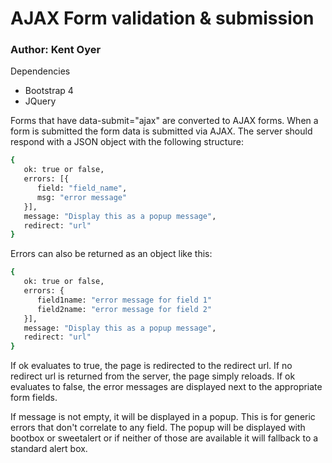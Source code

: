 # AJAX Form validation & submission
### Author: Kent Oyer
Dependencies
- Bootstrap 4
- JQuery

Forms that have data-submit="ajax" are converted to AJAX forms. When a form is submitted the form data is submitted via AJAX. 
The server should respond with a JSON object with the following structure:
 
```sh
{
   ok: true or false,           
   errors: [{
      field: "field_name",
      msg: "error message"
   }],
   message: "Display this as a popup message",
   redirect: "url"
}
```

Errors can also be returned as an object like this:

```sh
{
   ok: true or false,           
   errors: {
      field1name: "error message for field 1"
      field2name: "error message for field 2"
   }],
   message: "Display this as a popup message",
   redirect: "url"
}
```

If ok evaluates to true, the page is redirected to the redirect url. If no redirect url is returned from the server, the page simply reloads. If ok evaluates to false, the error messages are displayed next to the appropriate form fields.

If message is not empty, it will be displayed in a popup. This is for generic errors that don't correlate to any field. The popup will be displayed with bootbox or sweetalert or if neither of those are available it will fallback to a standard alert box.
